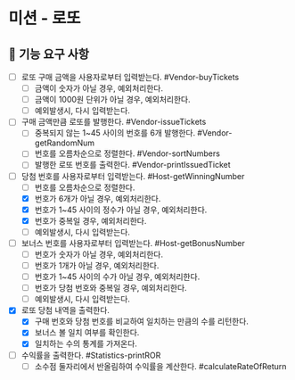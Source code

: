 # 미션 - 로또

## 🚀 기능 요구 사항

- [ ] 로또 구매 금액을 사용자로부터 입력받는다. #Vendor-buyTickets
  - [ ] 금액이 숫자가 아닐 경우, 예외처리한다.
  - [ ] 금액이 1000원 단위가 아닐 경우, 예외처리한다.
  - [ ] 예외발생시, 다시 입력받는다.
- [ ] 구매 금액만큼 로또를 발행한다. #Vendor-issueTickets
  - [ ] 중복되지 않는 1~45 사이의 번호를 6개 발행한다. #Vendor-getRandomNum
  - [ ] 번호를 오름차순으로 정렬한다. #Vendor-sortNumbers
  - [ ] 발행한 로또 번호를 출력한다. #Vendor-printIssuedTicket
- [ ] 당첨 번호를 사용자로부터 입력받는다. #Host-getWinningNumber
  - [ ] 번호를 오름차순으로 정렬한다.
  - [x] 번호가 6개가 아닐 경우, 예외처리한다.
  - [x] 번호가 1~45 사이의 정수가 아닐 경우, 예외처리한다.
  - [x] 번호가 중복일 경우, 예외처리한다.
  - [ ] 예외발생시, 다시 입력받는다.
- [ ] 보너스 번호를 사용자로부터 입력받는다. #Host-getBonusNumber
  - [ ] 번호가 숫자가 아닐 경우, 예외처리한다.
  - [ ] 번호가 1개가 아닐 경우, 예외처리한다.
  - [ ] 번호가 1~45 사이의 수가 아닐 경우, 예외처리한다.
  - [ ] 번호가 당첨 번호와 중복일 경우, 예외처리한다.
  - [ ] 예외발생시, 다시 입력받는다.
- [x] 로또 당첨 내역을 출력한다.
  - [x] 구매 번호와 당첨 번호를 비교하여 일치하는 만큼의 수를 리턴한다.
  - [x] 보너스 볼 일치 여부를 확인한다.
  - [x] 일치하는 수의 통계를 가져온다.
- [ ] 수익률을 출력한다. #Statistics-printROR
  - [ ] 소수점 둘자리에서 반올림하여 수익률을 계산한다. #calculateRateOfReturn
